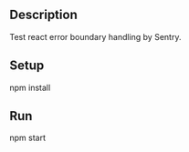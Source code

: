 ## Description
Test react error boundary handling by Sentry.

## Setup
npm install

## Run
npm start